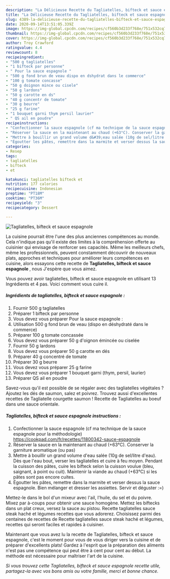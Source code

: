 ```yaml
---
description: "La Délicieuse Recette du Tagliatelles, bifteck et sauce espagnole"
title: "La Délicieuse Recette du Tagliatelles, bifteck et sauce espagnole"
slug: 4389-la-delicieuse-recette-du-tagliatelles-bifteck-et-sauce-espagnole
date: 2020-09-14T13:51:05.339Z
image: https://img-global.cpcdn.com/recipes/cf560b3d233f768e/751x532cq70/tagliatelles-bifteck-et-sauce-espagnole-photo-principale-de-la-recette.jpg
thumbnail: https://img-global.cpcdn.com/recipes/cf560b3d233f768e/751x532cq70/tagliatelles-bifteck-et-sauce-espagnole-photo-principale-de-la-recette.jpg
cover: https://img-global.cpcdn.com/recipes/cf560b3d233f768e/751x532cq70/tagliatelles-bifteck-et-sauce-espagnole-photo-principale-de-la-recette.jpg
author: Troy Crawford
ratingvalue: 4.4
reviewcount: 8
recipeingredient:
- "500 g tagliatelles"
- "1 bifteck par personne"
- " Pour la sauce espagnole "
- "500 g fond brun de veau dispo en dshydrat dans le commerce"
- "100 g tomate concasse"
- "50 g doignon mince ou cisele"
- "50 g lardons"
- "50 g carotte en ds"
- "40 g concentr de tomate"
- "30 g beurre"
- "25 g farine"
- "1 bouquet garni thym persil laurier"
- " QS ail en poudre"
recipeinstructions:
- "Confectionner la sauce espagnole (cf ma technique de la sauce espagnole pour la méthodologie) https://cookpad.com/fr/recettes/11800342-sauce-espagnole"
- "Réserver la sauce en la maintenant au chaud (+63°C). Conserver la garniture aromatique (ou pas)"
- "Mettre à bouillir un grand volume d&#39;eau salée (10g de sel/litre d&#39;eau). Dès que l&#39;eau bout, verser les tagliatelles et cuire à feu moyen. Pendant la cuisson des pâtes, cuire les bifteck selon la cuisson voulue (bleu, saignant, à point ou cuit). Maintenir la viande au chaud (+63°C) si les pâtes sont pas encore cuites."
- "Égoutter les pâtes, remettre dans la marmite et verser dessus la sauce espagnole. Bien mélanger et dresser les assiettes. Servir et déguster :=)"
categories:
- Resep
tags:
- tagliatelles
- bifteck
- et

katakunci: tagliatelles bifteck et 
nutrition: 177 calories
recipecuisine: Indonesian
preptime: "PT18M"
cooktime: "PT36M"
recipeyield: "3"
recipecategory: Dessert

---
```



![Tagliatelles, bifteck et sauce espagnole](https://img-global.cpcdn.com/recipes/cf560b3d233f768e/751x532cq70/tagliatelles-bifteck-et-sauce-espagnole-photo-principale-de-la-recette.jpg)

La cuisine pourrait être l'une des plus anciennes compétences au monde. Cela n'indique pas qu'il existe des limites à la compréhension offerte au cuisinier qui envisage de renforcer ses capacités. Même les meilleurs chefs, même les professionnels, peuvent constamment découvrir de nouveaux plats, approches et techniques pour améliorer leurs compétences en cuisine, alors essayons cette recette de <strong> Tagliatelles, bifteck et sauce espagnole </strong>, nous J'espère que vous aimez.

<!--inarticleads1-->

Vous pouvez avoir tagliatelles, bifteck et sauce espagnole en utilisant 13 Ingrédients et 4 pas. Voici comment vous cuire il.

##### Ingrédients de tagliatelles, bifteck et sauce espagnole :

1. Fournir 500 g tagliatelles
1. Préparer 1 bifteck par personne
1. Vous devez vous préparer  Pour la sauce espagnole :
1. Utilisation 500 g fond brun de veau (dispo en déshydraté dans le commerce)
1. Préparer 100 g tomate concassée
1. Vous devez vous préparer 50 g d&#39;oignon émincée ou ciselée
1. Fournir 50 g lardons
1. Vous devez vous préparer 50 g carotte en dés
1. Préparer 40 g concentré de tomate
1. Préparer 30 g beurre
1. Vous devez vous préparer 25 g farine
1. Vous devez vous préparer 1 bouquet garni (thym, persil, laurier)
1. Préparer  QS ail en poudre


Savez-vous qu&#39;il est possible de se régaler avec des tagliatelles végétales ? Ajoutez les dés de saumon, salez et poivrez. Trouvez aussi d&#39;excellentes recettes de Tagliatelle courgette saumon ! Recette de Tagliatelles au boeuf dans une sauce orientale. 

<!--inarticleads2-->

##### Tagliatelles, bifteck et sauce espagnole instructions :

1. Confectionner la sauce espagnole (cf ma technique de la sauce espagnole pour la méthodologie) https://cookpad.com/fr/recettes/11800342-sauce-espagnole
1. Réserver la sauce en la maintenant au chaud (+63°C). Conserver la garniture aromatique (ou pas)
1. Mettre à bouillir un grand volume d&#39;eau salée (10g de sel/litre d&#39;eau). Dès que l&#39;eau bout, verser les tagliatelles et cuire à feu moyen. Pendant la cuisson des pâtes, cuire les bifteck selon la cuisson voulue (bleu, saignant, à point ou cuit). Maintenir la viande au chaud (+63°C) si les pâtes sont pas encore cuites.
1. Égoutter les pâtes, remettre dans la marmite et verser dessus la sauce espagnole. Bien mélanger et dresser les assiettes. Servir et déguster :=)


Mettez-le dans le bol d&#39;un mixeur avec l&#39;ail, l&#39;huile, du sel et du poivre. Mixez par à-coups pour obtenir une sauce homogène. Mettez les biftecks dans un plat creux, versez la sauce au pistou. Recette tagliatelles sauce steak haché et légumes recettes que vous adorerez. Choisissez parmi des centaines de recettes de Recette tagliatelles sauce steak haché et légumes, recettes qui seront faciles et rapides à cuisiner. 

<!--inarticleads1-->

<p>
Maintenant que vous avez lu la recette de Tagliatelles, bifteck et sauce espagnole, c'est le moment pour vous de vous diriger vers la cuisine et de préparer d'excellents plats! Gardez à l'esprit que la préparation des aliments n'est pas une compétence qui peut être à cent pour cent au début. La méthode est nécessaire pour maîtriser l'art de la cuisine.
</p>

<p>
<i>Si vous trouvez cette Tagliatelles, bifteck et sauce espagnole recette utile, partagez-la avec vos bons amis ou votre famille, merci et bonne chance.</i>
</p>
